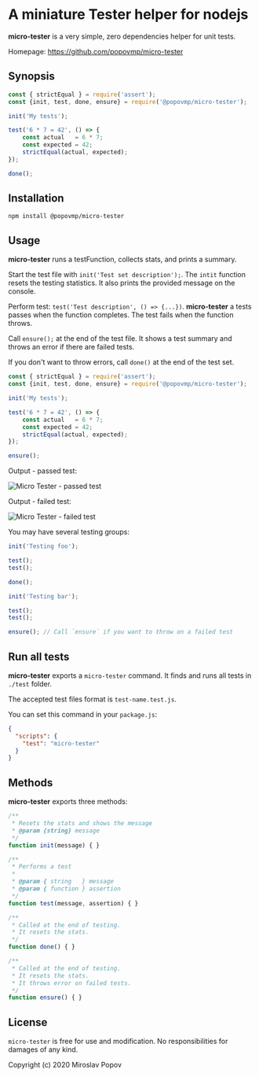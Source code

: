 # A miniature Tester helper for nodejs

**micro-tester** is a very simple, zero dependencies helper for unit tests.

Homepage: https://github.com/popovmp/micro-tester

## Synopsis

```javascript
const { strictEqual } = require('assert');
const {init, test, done, ensure} = require('@popovmp/micro-tester');

init('My tests');

test('6 * 7 = 42', () => {
    const actual   = 6 * 7;
    const expected = 42;
    strictEqual(actual, expected);
});

done();
```

## Installation

```
npm install @popovmp/micro-tester
```

## Usage

**micro-tester** runs a testFunction, collects stats, and prints a summary.

Start the test file with `init('Test set description');`. The `intit` function resets the testing statistics.
It also prints the provided message on the console.

Perform test: `test('Test description', () => {...})`. **micro-tester** a tests passes when the function completes.
The test fails when the function throws.

Call `ensure();` at the end of the test file. It shows a test summary and throws an error if there are failed tests.

If you don't want to throw errors, call `done()` at the end of the test set.


```javascript
const { strictEqual } = require('assert');
const {init, test, done, ensure} = require('@popovmp/micro-tester');

init('My tests');

test('6 * 7 = 42', () => {
    const actual   = 6 * 7;
    const expected = 42;
    strictEqual(actual, expected);
});

ensure(); 
```

Output - passed test:

![Micro Tester - passed test](https://image-holder.forexsb.com/store/micro-tester-success.png)

Output - failed test:

![Micro Tester - failed test](https://image-holder.forexsb.com/store/micro-tester-failure.png)

You may have several testing groups:

```javascript
init('Testing foo');

test();
test();

done();

init('Testing bar');

test();
test();

ensure(); // Call `ensure` if you want to throw on a failed test
```

## Run all tests

**micro-tester** exports a `micro-tester` command. It finds and runs all tests in `./test` folder.

The accepted test files format is `test-name.test.js`.

You can set this command in your `package.js`:

```json
{
  "scripts": {
    "test": "micro-tester"
  }
}
```

## Methods

**micro-tester** exports three methods:

```javascript
/**
 * Resets the stats and shows the message
 * @param {string} message
 */
function init(message) { }
```

```javascript
/**
 * Performs a test
 *
 * @param { string   } message
 * @param { function } assertion
 */
function test(message, assertion) { }
```

```javascript
/**
 * Called at the end of testing.
 * It resets the stats.
 */
function done() { }
```

```javascript
/**
 * Called at the end of testing.
 * It resets the stats.
 * It throws error on failed tests.
 */
function ensure() { }
```

## License

`micro-tester` is free for use and modification. No responsibilities for damages of any kind.

Copyright (c) 2020 Miroslav Popov
